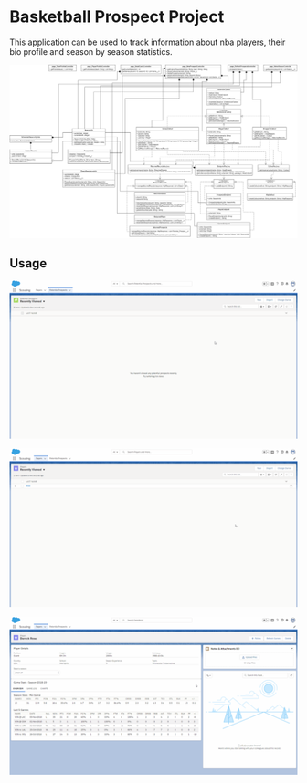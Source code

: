# Basketball Prospect Project
This application can be used to track information about nba players, their bio profile and season by season statistics.

![UML](https://raw.githubusercontent.com/eez-eh/BasketballProspect/master/images/uml.jpg)

## Usage

![Get List of Prospects](https://raw.githubusercontent.com/eez-eh/BasketballProspect/master/images/refresh_prospects_list.gif)

![Add a Player](https://raw.githubusercontent.com/eez-eh/BasketballProspect/master/images/add_player.gif)

![Refresh Games Button](https://raw.githubusercontent.com/eez-eh/BasketballProspect/master/images/refresh_games.gif)
